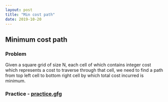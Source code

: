 ```yaml
---
layout: post
title: "Min cost path" 
date: 2019-10-20
---
```


## Minimum cost path  
### Problem

Given a square grid of size N, each cell of which contains integer cost which represents a cost to traverse through that cell, we need to find a path from top left cell to bottom right cell by which total cost incurred is minimum.

### Practice - [practice.gfg](https://practice.geeksforgeeks.org/problems/minimum-cost-path/0)

